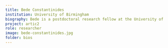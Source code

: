 ```yaml
---
title: Bede Constantinides
institution: University of Birmingham
biography: Bede is a postdoctoral research fellow at the University of Birmingham where he develops computational methods for (meta)genomic epidemiology.
project: artic2
role: researcher
image: bede-constantinides.jpg
folder: bios
---
```

